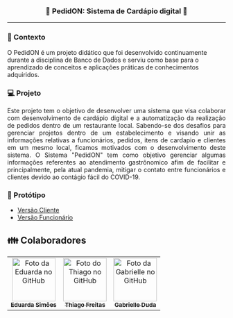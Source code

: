 <h3 align="center">
  <strong> 🚧 PedidON: Sistema de Cardápio digital 🚧 </strong>
</h3>

_________

### 📌 Contexto
O PedidON é um projeto didático que foi desenvolvido continuamente durante a disciplina de Banco de Dados e serviu como base para o aprendizado de conceitos e aplicações práticas de conhecimentos adquiridos.

### :computer: Projeto

<p align='justify'>
Este projeto tem o objetivo de desenvolver uma sistema que visa colaborar com desenvolvimento de cardápio digital e a automatização da realização de pedidos dentro de um restaurante local. Sabendo-se dos desafios para gerenciar projetos dentro de um estabelecimento e visando unir as informações relativas a funcionários, pedidos, itens de cardapio e clientes em um mesmo local, ficamos motivados com o desenvolvimento deste sistema. O Sistema "PedidON" tem como objetivo gerenciar algumas informações referentes ao atendimento gastrônomico afim de facilitar e principalmente, pela atual pandemia, mitigar o contato entre funcionários e clientes devido ao contágio fácil do COVID-19. 
</p>

### :art: Protótipo

- [Versão Cliente](https://github.com/eduardarsimoes/BD1_PedidON/blob/master/arquivos/Prototipo_Cliente.pdf)
- [Versão Funcionário](https://github.com/eduardarsimoes/BD1_PedidON/blob/master/arquivos/Prototipo_Funcionario.pdf)

## 👪 Colaboradores<br>
<table>
  <tr>
    <td align="center">
      <a href="https://github.com/eduardarsimoes">
        <img src="https://avatars.githubusercontent.com/u/49563897?v=4" width="100px;" alt="Foto da Eduarda no GitHub"/><br>
        <sub>
          <b>Eduarda Simões</b>
        </sub>
      </a><br>
    </td>
    <td align="center">
      <a href="https://github.com/thiagocf2">
        <img src="https://avatars.githubusercontent.com/u/35338252?v=4" width="100px;" alt="Foto do Thiago no GitHub"/><br>
        <sub>
          <b>Thiago Freitas</b>
        </sub>
      </a><br>
    </td>	  
    <td align="center">
      <a href="https://github.com/GabrielleDuda">
        <img src="https://avatars.githubusercontent.com/u/58011180?v=4" width="100px;" alt="Foto da Gabrielle no GitHub"/><br>
        <sub>
          <b>Gabrielle Duda</b>
        </sub>
      </a><br>
    </td>
  </tr>
</table>
